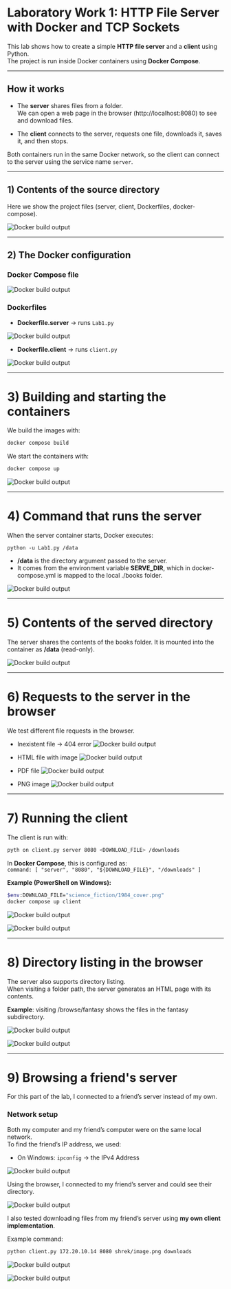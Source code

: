 # Laboratory Work 1: HTTP File Server with Docker and TCP Sockets

This lab shows how to create a simple **HTTP file server** and a **client** using Python.  
The project is run inside Docker containers using **Docker Compose**.

---

## How it works

- The **server** shares files from a folder.  
  We can open a web page in the browser (http://localhost:8080) to see and download files.  

- The **client** connects to the server, requests one file, downloads it, saves it, and then stops.  

Both containers run in the same Docker network, so the client can connect to the server using the service name `server`.

---

## 1) Contents of the source directory

Here we show the project files (server, client, Dockerfiles, docker-compose).  

![Docker build output](../images_lab1/part1_image1.png)

---

## 2) The Docker configuration

### Docker Compose file

![Docker build output](../images_lab1/part2_image1.png)

### Dockerfiles

- **Dockerfile.server** → runs `Lab1.py`

![Docker build output](../images_lab1/part2_image2.png)

- **Dockerfile.client** → runs `client.py`

![Docker build output](../images_lab1/part2_image3.png)

---
# 3) Building and starting the containers
We build the images with:

```bash
docker compose build
````

We start the containers with:

````bash
docker compose up
````

![Docker build output](../images_lab1/part3_image1.png)

---
# 4) Command that runs the server

When the server container starts, Docker executes:

````
python -u Lab1.py /data
````

- **/data** is the directory argument passed to the server.
- It comes from the environment variable **SERVE_DIR**, which in docker-compose.yml is mapped to the local ./books folder.

![Docker build output](../images_lab1/part4_image1.png)

---

# 5) Contents of the served directory

The server shares the contents of the books folder.
It is mounted into the container as **/data** (read-only).

![Docker build output](../images_lab1/part5_image1.png)

---
# 6) Requests to the server in the browser

We test different file requests in the browser.

- Inexistent file → 404 error
![Docker build output](../images_lab1/part6_image1.png)

- HTML file with image
![Docker build output](../images_lab1/part6_image2.png)

- PDF file
![Docker build output](../images_lab1/part6_image3.png)

- PNG image
![Docker build output](../images_lab1/part6_image4.png)

---

# 7) Running the client

The client is run with:

````bash
pyth on client.py server 8080 <DOWNLOAD_FILE> /downloads
````

In **Docker Compose**, this is configured as:\
```command: [ "server", "8080", "${DOWNLOAD_FILE}", "/downloads" ]```

**Example (PowerShell on Windows):**

````bash
$env:DOWNLOAD_FILE="science_fiction/1984_cover.png"
docker compose up client
````

![Docker build output](../images_lab1/part7_image1.png)

![Docker build output](../images_lab1/part7_image2.png)

---

# 8) Directory listing in the browser

The server also supports directory listing.\
When visiting a folder path, the server generates an HTML page with its contents.

**Example**: visiting /browse/fantasy shows the files in the fantasy subdirectory.

![Docker build output](../images_lab1/part8_image1.png)

![Docker build output](../images_lab1/part8_image2.png)

---
# 9) Browsing a friend's server

For this part of the lab, I connected to a friend’s server instead of my own.

### Network setup
Both my computer and my friend’s computer were on the same local network.  
To find the friend’s IP address, we used:

- On Windows: `ipconfig` → the IPv4 Address  

![Docker build output](../images_lab1/part9_image0.png)

Using the browser, I connected to my friend’s server and could see their directory. 

![Docker build output](../images_lab1/part9_image1.png)

I also tested downloading files from my friend’s server using **my own client implementation**.  

Example command:  

```bash
python client.py 172.20.10.14 8080 shrek/image.png downloads
```

![Docker build output](../images_lab1/part9_image2.png)

![Docker build output](../images_lab1/part9_image3.png)